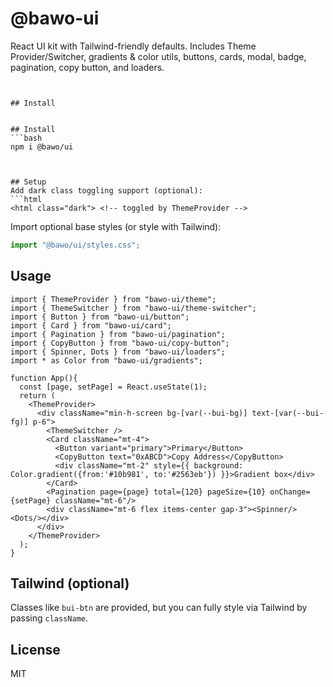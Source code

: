 # @bawo-ui


React UI kit with Tailwind-friendly defaults. Includes Theme Provider/Switcher, gradients & color utils, buttons, cards, modal, badge, pagination, copy button, and loaders.

 
```


## Install


## Install
```bash
npm i @bawo/ui



## Setup
Add dark class toggling support (optional):
```html
<html class="dark"> <!-- toggled by ThemeProvider -->
```
Import optional base styles (or style with Tailwind):
```ts
import "@bawo/ui/styles.css";
```


## Usage
```tsx
import { ThemeProvider } from "bawo-ui/theme";
import { ThemeSwitcher } from "bawo-ui/theme-switcher";
import { Button } from "bawo-ui/button";
import { Card } from "bawo-ui/card";
import { Pagination } from "bawo-ui/pagination";
import { CopyButton } from "bawo-ui/copy-button";
import { Spinner, Dots } from "bawo-ui/loaders";
import * as Color from "bawo-ui/gradients";

function App(){
  const [page, setPage] = React.useState(1);
  return (
    <ThemeProvider>
      <div className="min-h-screen bg-[var(--bui-bg)] text-[var(--bui-fg)] p-6">
        <ThemeSwitcher />
        <Card className="mt-4">
          <Button variant="primary">Primary</Button>
          <CopyButton text="0xABCD">Copy Address</CopyButton>
          <div className="mt-2" style={{ background: Color.gradient({from:'#10b981', to:'#2563eb'}) }}>Gradient box</div>
        </Card>
        <Pagination page={page} total={120} pageSize={10} onChange={setPage} className="mt-6"/>
        <div className="mt-6 flex items-center gap-3"><Spinner/><Dots/></div>
      </div>
    </ThemeProvider>
  );
}

```


## Tailwind (optional)
Classes like `bui-btn` are provided, but you can fully style via Tailwind by passing `className`.


## License
MIT